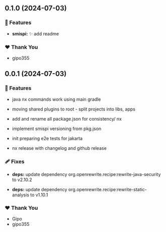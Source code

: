 ## 0.1.0 (2024-07-03)


### 🚀 Features

- **smispi:** :sparkles: add readme


### ❤️  Thank You

- gipo355

## 0.0.1 (2024-07-03)


### 🚀 Features

- java nx commands work using main gradle

- moving shared plugins to root - split projects into libs, apps

- add and rename all package.json for consistency/ nx

- implement smispi versioning from pkg.json

- init preparing e2e tests for jakarta

- nx release with changelog and github release


### 🩹 Fixes

- **deps:** update dependency org.openrewrite.recipe:rewrite-java-security to v2.10.2

- **deps:** update dependency org.openrewrite.recipe:rewrite-static-analysis to v1.10.1


### ❤️  Thank You

- Gipo
- gipo355